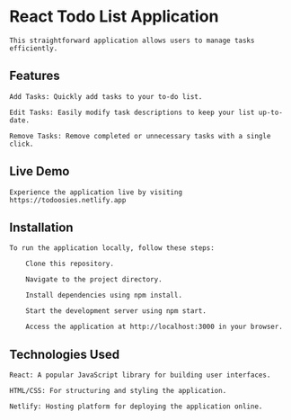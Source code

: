 # React Todo List Application

    This straightforward application allows users to manage tasks efficiently. 

## Features
  
    Add Tasks: Quickly add tasks to your to-do list.
    
    Edit Tasks: Easily modify task descriptions to keep your list up-to-date.
    
    Remove Tasks: Remove completed or unnecessary tasks with a single click.

## Live Demo

    Experience the application live by visiting https://todoosies.netlify.app

## Installation

    To run the application locally, follow these steps:

        Clone this repository.
        
        Navigate to the project directory.
        
        Install dependencies using npm install.
        
        Start the development server using npm start.
        
        Access the application at http://localhost:3000 in your browser.
    
## Technologies Used

    React: A popular JavaScript library for building user interfaces.
    
    HTML/CSS: For structuring and styling the application.
    
    Netlify: Hosting platform for deploying the application online.

